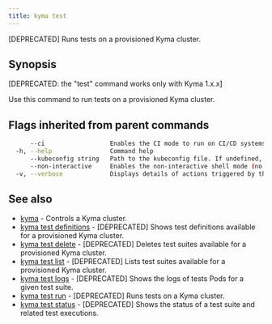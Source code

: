 ```yaml
---
title: kyma test
---
```


[DEPRECATED] Runs tests on a provisioned Kyma cluster.

## Synopsis

[DEPRECATED: the "test" command works only with Kyma 1.x.x]

Use this command to run tests on a provisioned Kyma cluster.

## Flags inherited from parent commands

```bash
      --ci                  Enables the CI mode to run on CI/CD systems. It avoids any user interaction (such as no dialog prompts) and ensures that logs are formatted properly in log files (such as no spinners for CLI steps).
  -h, --help                Command help
      --kubeconfig string   Path to the kubeconfig file. If undefined, Kyma CLI uses the KUBECONFIG environment variable, or falls back "/$HOME/.kube/config".
      --non-interactive     Enables the non-interactive shell mode (no colorized output, no spinner)
  -v, --verbose             Displays details of actions triggered by the command.
```

## See also

* [kyma](#kyma-kyma)	 - Controls a Kyma cluster.
* [kyma test definitions](#kyma-test-definitions-kyma-test-definitions)	 - [DEPRECATED] Shows test definitions available for a provisioned Kyma cluster.
* [kyma test delete](#kyma-test-delete-kyma-test-delete)	 - [DEPRECATED] Deletes test suites available for a provisioned Kyma cluster.
* [kyma test list](#kyma-test-list-kyma-test-list)	 - [DEPRECATED] Lists test suites available for a provisioned Kyma cluster.
* [kyma test logs](#kyma-test-logs-kyma-test-logs)	 - [DEPRECATED] Shows the logs of tests Pods for a given test suite.
* [kyma test run](#kyma-test-run-kyma-test-run)	 - [DEPRECATED] Runs tests on a Kyma cluster.
* [kyma test status](#kyma-test-status-kyma-test-status)	 - [DEPRECATED] Shows the status of a test suite and related test executions.


